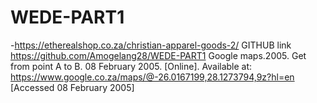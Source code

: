 # WEDE-PART1
-https://etherealshop.co.za/christian-apparel-goods-2/ 
GITHUB link https://github.com/Amogelang28/WEDE-PART1 
Google maps.2005. Get from point A to B. 08 February 2005. [Online]. Available at: https://www.google.co.za/maps/@-26.0167199,28.1273794,9z?hl=en [Accessed 08 February 2005]
